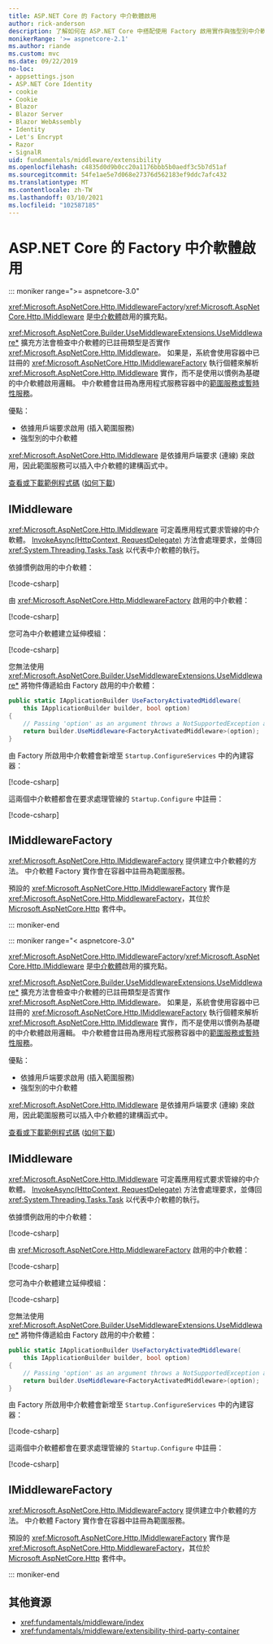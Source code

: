 ```yaml
---
title: ASP.NET Core 的 Factory 中介軟體啟用
author: rick-anderson
description: 了解如何在 ASP.NET Core 中搭配使用 Factory 啟用實作與強型別中介軟體。
monikerRange: '>= aspnetcore-2.1'
ms.author: riande
ms.custom: mvc
ms.date: 09/22/2019
no-loc:
- appsettings.json
- ASP.NET Core Identity
- cookie
- Cookie
- Blazor
- Blazor Server
- Blazor WebAssembly
- Identity
- Let's Encrypt
- Razor
- SignalR
uid: fundamentals/middleware/extensibility
ms.openlocfilehash: c4835d0d9b0cc20a1176bbb5b0aedf3c5b7d51af
ms.sourcegitcommit: 54fe1ae5e7d068e27376d562183ef9ddc7afc432
ms.translationtype: MT
ms.contentlocale: zh-TW
ms.lasthandoff: 03/10/2021
ms.locfileid: "102587185"
---
```

# <a name="factory-based-middleware-activation-in-aspnet-core"></a>ASP.NET Core 的 Factory 中介軟體啟用

::: moniker range=">= aspnetcore-3.0"

<xref:Microsoft.AspNetCore.Http.IMiddlewareFactory>/<xref:Microsoft.AspNetCore.Http.IMiddleware> 是[中介軟體](xref:fundamentals/middleware/index)啟用的擴充點。

<xref:Microsoft.AspNetCore.Builder.UseMiddlewareExtensions.UseMiddleware*> 擴充方法會檢查中介軟體的已註冊類型是否實作 <xref:Microsoft.AspNetCore.Http.IMiddleware>。 如果是，系統會使用容器中已註冊的 <xref:Microsoft.AspNetCore.Http.IMiddlewareFactory> 執行個體來解析 <xref:Microsoft.AspNetCore.Http.IMiddleware> 實作，而不是使用以慣例為基礎的中介軟體啟用邏輯。 中介軟體會註冊為應用程式服務容器中的[範圍服務或暫時性服務](xref:fundamentals/dependency-injection#service-lifetimes)。

優點：

* 依據用戶端要求啟用 (插入範圍服務)
* 強型別的中介軟體

<xref:Microsoft.AspNetCore.Http.IMiddleware> 是依據用戶端要求 (連線) 來啟用，因此範圍服務可以插入中介軟體的建構函式中。

[查看或下載範例程式碼](https://github.com/dotnet/AspNetCore.Docs/tree/main/aspnetcore/fundamentals/middleware/extensibility/samples) ([如何下載](xref:index#how-to-download-a-sample)) 

## <a name="imiddleware"></a>IMiddleware

<xref:Microsoft.AspNetCore.Http.IMiddleware> 可定義應用程式要求管線的中介軟體。 [InvokeAsync(HttpContext, RequestDelegate)](xref:Microsoft.AspNetCore.Http.IMiddleware.InvokeAsync*) 方法會處理要求，並傳回 <xref:System.Threading.Tasks.Task> 以代表中介軟體的執行。

依據慣例啟用的中介軟體：

[!code-csharp[](extensibility/samples/3.x/MiddlewareExtensibilitySample/Middleware/ConventionalMiddleware.cs?name=snippet1)]

由 <xref:Microsoft.AspNetCore.Http.MiddlewareFactory> 啟用的中介軟體：

[!code-csharp[](extensibility/samples/3.x/MiddlewareExtensibilitySample/Middleware/FactoryActivatedMiddleware.cs?name=snippet1)]

您可為中介軟體建立延伸模組：

[!code-csharp[](extensibility/samples/3.x/MiddlewareExtensibilitySample/Middleware/MiddlewareExtensions.cs?name=snippet1)]

您無法使用 <xref:Microsoft.AspNetCore.Builder.UseMiddlewareExtensions.UseMiddleware*> 將物件傳遞給由 Factory 啟用的中介軟體：

```csharp
public static IApplicationBuilder UseFactoryActivatedMiddleware(
    this IApplicationBuilder builder, bool option)
{
    // Passing 'option' as an argument throws a NotSupportedException at runtime.
    return builder.UseMiddleware<FactoryActivatedMiddleware>(option);
}
```

由 Factory 所啟用中介軟體會新增至 `Startup.ConfigureServices` 中的內建容器：

[!code-csharp[](extensibility/samples/3.x/MiddlewareExtensibilitySample/Startup.cs?name=snippet1&highlight=6)]

這兩個中介軟體都會在要求處理管線的 `Startup.Configure` 中註冊：

[!code-csharp[](extensibility/samples/3.x/MiddlewareExtensibilitySample/Startup.cs?name=snippet2&highlight=12-13)]

## <a name="imiddlewarefactory"></a>IMiddlewareFactory

<xref:Microsoft.AspNetCore.Http.IMiddlewareFactory> 提供建立中介軟體的方法。 中介軟體 Factory 實作會在容器中註冊為範圍服務。

預設的 <xref:Microsoft.AspNetCore.Http.IMiddlewareFactory> 實作是 <xref:Microsoft.AspNetCore.Http.MiddlewareFactory>，其位於 [Microsoft.AspNetCore.Http](https://www.nuget.org/packages/Microsoft.AspNetCore.Http/) 套件中。

::: moniker-end

::: moniker range="< aspnetcore-3.0"

<xref:Microsoft.AspNetCore.Http.IMiddlewareFactory>/<xref:Microsoft.AspNetCore.Http.IMiddleware> 是[中介軟體](xref:fundamentals/middleware/index)啟用的擴充點。

<xref:Microsoft.AspNetCore.Builder.UseMiddlewareExtensions.UseMiddleware*> 擴充方法會檢查中介軟體的已註冊類型是否實作 <xref:Microsoft.AspNetCore.Http.IMiddleware>。 如果是，系統會使用容器中已註冊的 <xref:Microsoft.AspNetCore.Http.IMiddlewareFactory> 執行個體來解析 <xref:Microsoft.AspNetCore.Http.IMiddleware> 實作，而不是使用以慣例為基礎的中介軟體啟用邏輯。 中介軟體會註冊為應用程式服務容器中的[範圍服務或暫時性服務](xref:fundamentals/dependency-injection#service-lifetimes)。

優點：

* 依據用戶端要求啟用 (插入範圍服務)
* 強型別的中介軟體

<xref:Microsoft.AspNetCore.Http.IMiddleware> 是依據用戶端要求 (連線) 來啟用，因此範圍服務可以插入中介軟體的建構函式中。

[查看或下載範例程式碼](https://github.com/dotnet/AspNetCore.Docs/tree/main/aspnetcore/fundamentals/middleware/extensibility/samples) ([如何下載](xref:index#how-to-download-a-sample)) 

## <a name="imiddleware"></a>IMiddleware

<xref:Microsoft.AspNetCore.Http.IMiddleware> 可定義應用程式要求管線的中介軟體。 [InvokeAsync(HttpContext, RequestDelegate)](xref:Microsoft.AspNetCore.Http.IMiddleware.InvokeAsync*) 方法會處理要求，並傳回 <xref:System.Threading.Tasks.Task> 以代表中介軟體的執行。

依據慣例啟用的中介軟體：

[!code-csharp[](extensibility/samples/2.x/MiddlewareExtensibilitySample/Middleware/ConventionalMiddleware.cs?name=snippet1)]

由 <xref:Microsoft.AspNetCore.Http.MiddlewareFactory> 啟用的中介軟體：

[!code-csharp[](extensibility/samples/2.x/MiddlewareExtensibilitySample/Middleware/FactoryActivatedMiddleware.cs?name=snippet1)]

您可為中介軟體建立延伸模組：

[!code-csharp[](extensibility/samples/2.x/MiddlewareExtensibilitySample/Middleware/MiddlewareExtensions.cs?name=snippet1)]

您無法使用 <xref:Microsoft.AspNetCore.Builder.UseMiddlewareExtensions.UseMiddleware*> 將物件傳遞給由 Factory 啟用的中介軟體：

```csharp
public static IApplicationBuilder UseFactoryActivatedMiddleware(
    this IApplicationBuilder builder, bool option)
{
    // Passing 'option' as an argument throws a NotSupportedException at runtime.
    return builder.UseMiddleware<FactoryActivatedMiddleware>(option);
}
```

由 Factory 所啟用中介軟體會新增至 `Startup.ConfigureServices` 中的內建容器：

[!code-csharp[](extensibility/samples/2.x/MiddlewareExtensibilitySample/Startup.cs?name=snippet1&highlight=6)]

這兩個中介軟體都會在要求處理管線的 `Startup.Configure` 中註冊：

[!code-csharp[](extensibility/samples/2.x/MiddlewareExtensibilitySample/Startup.cs?name=snippet2&highlight=13-14)]

## <a name="imiddlewarefactory"></a>IMiddlewareFactory

<xref:Microsoft.AspNetCore.Http.IMiddlewareFactory> 提供建立中介軟體的方法。 中介軟體 Factory 實作會在容器中註冊為範圍服務。

預設的 <xref:Microsoft.AspNetCore.Http.IMiddlewareFactory> 實作是 <xref:Microsoft.AspNetCore.Http.MiddlewareFactory>，其位於 [Microsoft.AspNetCore.Http](https://www.nuget.org/packages/Microsoft.AspNetCore.Http/) 套件中。

::: moniker-end

## <a name="additional-resources"></a>其他資源

* <xref:fundamentals/middleware/index>
* <xref:fundamentals/middleware/extensibility-third-party-container>

